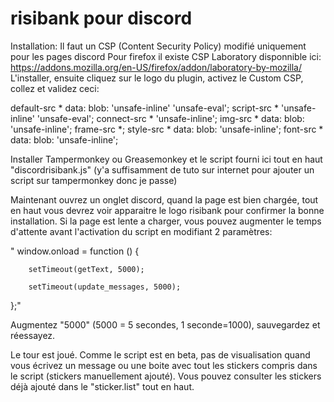 # risibank pour discord

Installation:
Il faut un CSP (Content Security Policy) modifié uniquement pour les pages discord
Pour firefox il existe CSP Laboratory disponnible ici:
https://addons.mozilla.org/en-US/firefox/addon/laboratory-by-mozilla/
L'installer, ensuite cliquez sur le logo du plugin, activez le Custom CSP, collez et validez ceci:

default-src *  data: blob: 'unsafe-inline' 'unsafe-eval';  script-src * 'unsafe-inline' 'unsafe-eval';  connect-src * 'unsafe-inline';  img-src * data: blob: 'unsafe-inline';  frame-src *;  style-src * data: blob: 'unsafe-inline'; font-src * data: blob: 'unsafe-inline';

Installer Tampermonkey ou Greasemonkey et le script fourni ici tout en haut "discordrisibank.js" (y'a suffisamment de tuto sur internet pour ajouter un script sur tampermonkey donc je passe)

Maintenant ouvrez un onglet discord, quand la page est bien chargée, tout en haut vous devrez voir apparaitre le logo risibank pour confirmer la bonne installation. Si la page est lente a charger, vous pouvez augmenter le temps d'attente avant l'activation du script en modifiant 2 paramètres: 

"    window.onload = function () {

        setTimeout(getText, 5000);

        setTimeout(update_messages, 5000);
};"

Augmentez "5000" (5000 = 5 secondes, 1 seconde=1000), sauvegardez et réessayez. 

Le tour est joué. Comme le script est en beta, pas de visualisation quand vous écrivez un message ou une boite avec tout les stickers compris dans le script (stickers manuellement ajouté). Vous pouvez consulter les stickers déjà ajouté dans le "sticker.list" tout en haut.
